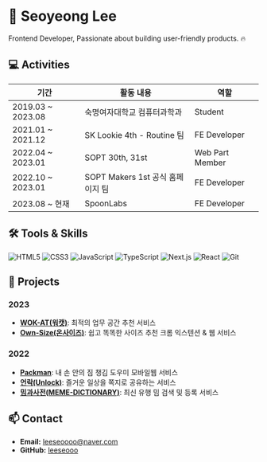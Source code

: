 # 👋 Seoyeong Lee

Frontend Developer, Passionate about building user-friendly products. 🔥

## 💻 Activities

| 기간              | 활동 내용                                   | 역할            |
|-------------------|---------------------------------------------|-----------------|
| 2019.03 ~ 2023.08 | 숙명여자대학교 컴퓨터과학과                  | Student         |
| 2021.01 ~ 2021.12 | SK Lookie 4th - Routine 팀                  | FE Developer    |
| 2022.04 ~ 2023.01 | SOPT 30th, 31st                              | Web Part Member |
| 2022.10 ~ 2023.01 | SOPT Makers 1st 공식 홈페이지 팀            | FE Developer    |
| 2023.08 ~ 현재    | SpoonLabs                                   | FE Developer    |

## 🛠️ Tools & Skills

![HTML5](https://img.shields.io/badge/HTML5-E34F26?style=flat-square&logo=HTML5&logoColor=white)
![CSS3](https://img.shields.io/badge/CSS3-1572B6?style=flat-square&logo=CSS3&logoColor=white)
![JavaScript](https://img.shields.io/badge/JavaScript-F7DF1E?style=flat-square&logo=JavaScript&logoColor=black)
![TypeScript](https://img.shields.io/badge/TypeScript-3178C6?style=flat-square&logo=Typescript&logoColor=white)
![Next.js](https://img.shields.io/badge/Next.js-000000?style=flat-square&logo=Next.js&logoColor=white)
![React](https://img.shields.io/badge/React-61DAFB?style=flat-square&logo=React&logoColor=black)
![Git](https://img.shields.io/badge/Git-F05032?style=flat-square&logo=Git&logoColor=white)

## 🚀 Projects

### 2023
- [**WOK-AT(워캣)**](https://github.com/WOK-AT/WOKAT_CLIENT): 최적의 업무 공간 추천 서비스
- [**Own-Size(온사이즈)**](https://github.com/OWN-SIZE/onsize-extension): 쉽고 똑똑한 사이즈 추천 크롬 익스텐션 & 웹 서비스

### 2022
- [**Packman**](https://github.com/Team-Packman/Packman-Client): 내 손 안의 짐 챙김 도우미 모바일웹 서비스
- [**언락(Unlock)**](https://github.com/SOPKATON-Group3/Sopkaton-Client): 즐거운 일상을 쪽지로 공유하는 서비스
- [**밈과사전(MEME-DICTIONARY)**](https://github.com/MEME-DICTIONARY/MEME-DICTIONARY): 최신 유행 밈 검색 및 등록 서비스

## 📫 Contact

- **Email:** leeseoooo@naver.com
- **GitHub:** [leeseooo](https://github.com/leeseooo)
